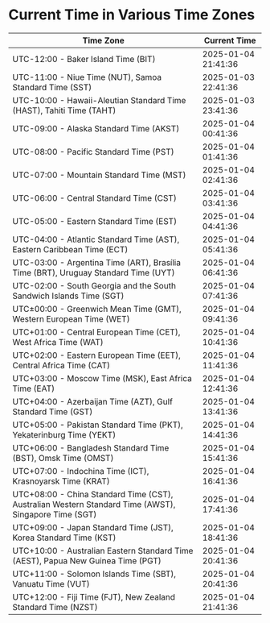 # Current Time in Various Time Zones

| Time Zone | Current Time |
|-----------|--------------|
| UTC-12:00 - Baker Island Time (BIT) | 2025-01-04 21:41:36 |
| UTC-11:00 - Niue Time (NUT), Samoa Standard Time (SST) | 2025-01-03 22:41:36 |
| UTC-10:00 - Hawaii-Aleutian Standard Time (HAST), Tahiti Time (TAHT) | 2025-01-03 23:41:36 |
| UTC-09:00 - Alaska Standard Time (AKST) | 2025-01-04 00:41:36 |
| UTC-08:00 - Pacific Standard Time (PST) | 2025-01-04 01:41:36 |
| UTC-07:00 - Mountain Standard Time (MST) | 2025-01-04 02:41:36 |
| UTC-06:00 - Central Standard Time (CST) | 2025-01-04 03:41:36 |
| UTC-05:00 - Eastern Standard Time (EST) | 2025-01-04 04:41:36 |
| UTC-04:00 - Atlantic Standard Time (AST), Eastern Caribbean Time (ECT) | 2025-01-04 05:41:36 |
| UTC-03:00 - Argentina Time (ART), Brasília Time (BRT), Uruguay Standard Time (UYT) | 2025-01-04 06:41:36 |
| UTC-02:00 - South Georgia and the South Sandwich Islands Time (SGT) | 2025-01-04 07:41:36 |
| UTC±00:00 - Greenwich Mean Time (GMT), Western European Time (WET) | 2025-01-04 09:41:36 |
| UTC+01:00 - Central European Time (CET), West Africa Time (WAT) | 2025-01-04 10:41:36 |
| UTC+02:00 - Eastern European Time (EET), Central Africa Time (CAT) | 2025-01-04 11:41:36 |
| UTC+03:00 - Moscow Time (MSK), East Africa Time (EAT) | 2025-01-04 12:41:36 |
| UTC+04:00 - Azerbaijan Time (AZT), Gulf Standard Time (GST) | 2025-01-04 13:41:36 |
| UTC+05:00 - Pakistan Standard Time (PKT), Yekaterinburg Time (YEKT) | 2025-01-04 14:41:36 |
| UTC+06:00 - Bangladesh Standard Time (BST), Omsk Time (OMST) | 2025-01-04 15:41:36 |
| UTC+07:00 - Indochina Time (ICT), Krasnoyarsk Time (KRAT) | 2025-01-04 16:41:36 |
| UTC+08:00 - China Standard Time (CST), Australian Western Standard Time (AWST), Singapore Time (SGT) | 2025-01-04 17:41:36 |
| UTC+09:00 - Japan Standard Time (JST), Korea Standard Time (KST) | 2025-01-04 18:41:36 |
| UTC+10:00 - Australian Eastern Standard Time (AEST), Papua New Guinea Time (PGT) | 2025-01-04 20:41:36 |
| UTC+11:00 - Solomon Islands Time (SBT), Vanuatu Time (VUT) | 2025-01-04 20:41:36 |
| UTC+12:00 - Fiji Time (FJT), New Zealand Standard Time (NZST) | 2025-01-04 21:41:36 |
